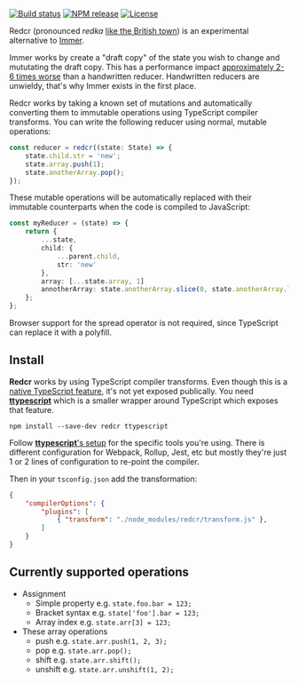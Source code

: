 [![Build status](https://img.shields.io/github/workflow/status/michaelboyles/redcr/Build%20with%20npm)](https://github.com/michaelboyles/redcr/actions)
[![NPM release](https://img.shields.io/npm/v/redcr)](https://www.npmjs.com/package/redcr)
[![License](https://img.shields.io/github/license/michaelboyles/redcr)](https://github.com/michaelboyles/redcr/blob/develop/LICENSE)

Redcr (pronounced *redka* [like the British town](https://en.wikipedia.org/wiki/Redcar)) is an experimental
alternative to [Immer](https://github.com/immerjs/immer).

Immer works by create a "draft copy" of the state you wish to change and mututating the draft copy. This has a performance impact
[approximately 2-6 times worse](https://immerjs.github.io/immer/performance) than a handwritten reducer. Handwritten reducers
are unwieldy, that's why Immer exists in the first place.

Redcr works by taking a known set of mutations and automatically converting them to immutable operations using
TypeScript compiler transforms. You can write the following reducer using normal, mutable operations:

```typescript
const reducer = redcr((state: State) => {
    state.child.str = 'new';
    state.array.push(1);
    state.anotherArray.pop();
});
```

These mutable operations will be automatically replaced with their immutable counterparts when the code is compiled to JavaScript:

```typescript
const myReducer = (state) => {
    return {
        ...state,
        child: {
            ...parent.child,
            str: 'new'
        },
        array: [...state.array, 1]
        annotherArray: state.anotherArray.slice(0, state.anotherArray.length - 1)
    };
};
```

Browser support for the spread operator is not required, since TypeScript can replace it with a polyfill. 

## Install

**Redcr** works by using TypeScript compiler transforms. Even though this is a [native TypeScript feature](https://github.com/microsoft/TypeScript-wiki/blob/master/Using-the-Compiler-API.md), it's not yet exposed publically. You need
[**ttypescript**](https://github.com/cevek/ttypescript) which is a smaller wrapper around TypeScript which exposes that feature.

```
npm install --save-dev redcr ttypescript
```

Follow [**ttypescript**'s setup](https://github.com/cevek/ttypescript#how-to-use) for the specific tools you're using. There is
different configuration for Webpack, Rollup, Jest, etc but mostly they're just 1 or 2 lines of configuration to re-point the compiler.

Then in your `tsconfig.json` add the transformation:

```json
{
    "compilerOptions": {
        "plugins": [
            { "transform": "./node_modules/redcr/transform.js" },
        ]
    }
}
```

## Currently supported operations

 - Assignment
    - Simple property e.g. `state.foo.bar = 123;`
    - Bracket syntax e.g. `state['foo'].bar = 123;`
    - Array index e.g. `state.arr[3] = 123;`
 - These array operations
    - push e.g. `state.arr.push(1, 2, 3);`
    - pop e.g. `state.arr.pop();`
    - shift e.g. `state.arr.shift();`
    - unshift e.g. `state.arr.unshift(1, 2);`
